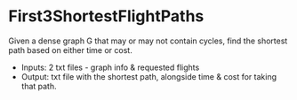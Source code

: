 # First3ShortestFlightPaths
Given a dense graph G that may or may not contain cycles, find the shortest path based on either time or cost.
<ul>
  <li>Inputs: 2 txt files - graph info &amp; requested flights</li>
  <li>Output: txt file with the shortest path, alongside time & cost for taking that path.</li>
</ul>
